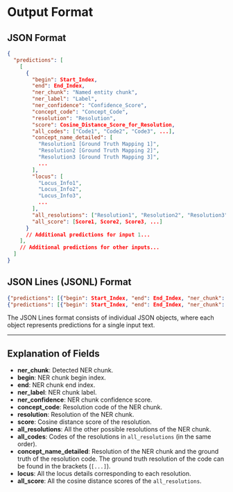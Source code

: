 # Output Format

## JSON Format

```json
{
  "predictions": [
    [
      {
        "begin": Start_Index,
        "end": End_Index,
        "ner_chunk": "Named entity chunk",
        "ner_label": "Label",
        "ner_confidence": "Confidence_Score",
        "concept_code": "Concept_Code",
        "resolution": "Resolution",
        "score": Cosine_Distance_Score_for_Resolution,
        "all_codes": ["Code1", "Code2", "Code3", ...],
        "concept_name_detailed": [
          "Resolution1 [Ground Truth Mapping 1]",
          "Resolution2 [Ground Truth Mapping 2]",
          "Resolution3 [Ground Truth Mapping 3]",
          ...
        ],
        "locus": [
          "Locus_Info1",
          "Locus_Info2",
          "Locus_Info3",
          ...
        ],
        "all_resolutions": ["Resolution1", "Resolution2", "Resolution3", ...],
        "all_score": [Score1, Score2, Score3, ...]
      }
      // Additional predictions for input 1...
    ],
    // Additional predictions for other inputs...
  ]
}
```

## JSON Lines (JSONL) Format

```json
{"predictions": [{"begin": Start_Index, "end": End_Index, "ner_chunk": "Named entity chunk", "ner_label": "Label", "ner_confidence": "Confidence_Score", "concept_code": "Concept_Code", "resolution": "Resolution", "score": Cosine_Distance_Score_for_Resolution, "all_codes": ["Code1", "Code2", "Code3", ...], "concept_name_detailed": ["Resolution1 [Ground Truth Mapping 1]", "Resolution2 [Ground Truth Mapping 2]", ...], "locus": ["Locus_Info1", "Locus_Info2", ...], "all_resolutions": ["Resolution1", "Resolution2", "Resolution3", ...], "all_score": [Score1, Score2, Score3, ...]}]}
{"predictions": [{"begin": Start_Index, "end": End_Index, "ner_chunk": "Named entity chunk", "ner_label": "Label", "ner_confidence": "Confidence_Score", "concept_code": "Concept_Code", "resolution": "Resolution", "score": Cosine_Distance_Score_for_Resolution, "all_codes": ["Code1", "Code2", "Code3", ...], "concept_name_detailed": ["Resolution1 [Ground Truth Mapping 1]", "Resolution2 [Ground Truth Mapping 2]", ...], "locus": ["Locus_Info1", "Locus_Info2", ...], "all_resolutions": ["Resolution1", "Resolution2", "Resolution3", ...], "all_score": [Score1, Score2, Score3, ...]}]}
```

The JSON Lines format consists of individual JSON objects, where each object represents predictions for a single input text.

---

## Explanation of Fields

- **ner_chunk**: Detected NER chunk.
- **begin**: NER chunk begin index.
- **end**: NER chunk end index.
- **ner_label**: NER chunk label.
- **ner_confidence**: NER chunk confidence score.
- **concept_code**: Resolution code of the NER chunk.
- **resolution**: Resolution of the NER chunk.
- **score**: Cosine distance score of the resolution.
- **all_resolutions**: All the other possible resolutions of the NER chunk.
- **all_codes**: Codes of the resolutions in `all_resolutions` (in the same order).
- **concept_name_detailed**: Resolution of the NER chunk and the ground truth of the resolution code. The ground truth resolution of the code can be found in the brackets (`[...]`).
- **locus**: All the locus details corresponding to each resolution.
- **all_score**: All the cosine distance scores of the `all_resolutions`.